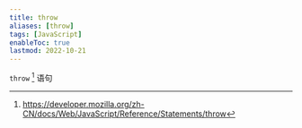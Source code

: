 ```yaml
---
title: throw
aliases: [throw]
tags: [JavaScript]
enableToc: true
lastmod: 2022-10-21
---
```


`throw` [^1] 语句

[^1]: <https://developer.mozilla.org/zh-CN/docs/Web/JavaScript/Reference/Statements/throw>
